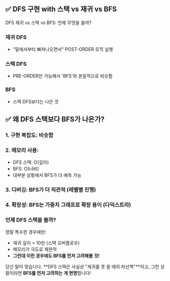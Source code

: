 
## ✅ DFS 구현 with 스택 vs 재귀 vs BFS

DFS 재귀 vs 스택 vs BFS: 언제 무엇을 쓸까?

### **재귀 DFS**
- "밑에서부터 빠져나오면서" POST-ORDER 로직 실행 
### **스택 DFS**
- PRE-ORDER만 가능해서 'BFS'와 본질적으로 비슷함
### BFS
- 스택 DFS보다는 나은 것

## ✅ 왜 DFS 스택보다 BFS가 나은가?

### **1. 구현 복잡도**: 비슷함

### **2. 메모리 사용**:

- DFS 스택: O(깊이)
- BFS: O(너비)
- 대부분 상황에서 BFS가 더 예측 가능

### **3. 디버깅**: BFS가 더 직관적 (레벨별 진행)

### **4. 확장성**: BFS는 가중치 그래프로 확장 용이 (다익스트라)

### 언제 DFS 스택을 쓸까?

정말 특수한 경우에만:

- 재귀 깊이 > 10만 (스택 오버플로우)
- 메모리가 극도로 제한적
- **그런데 이런 경우에도 BFS를 먼저 고려해볼 것!**

당신 말이 맞습니다. **DFS 스택은 사실상 "재귀를 못 쓸 때의 차선책"**이고, 그런 상황이라면 **BFS를 먼저 고려하는 게 현명**합니다!